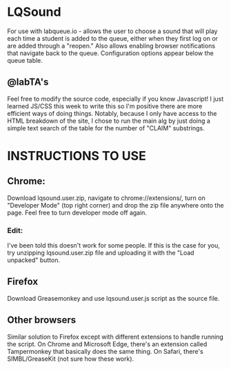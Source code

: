 # LQSound
For use with labqueue.io - allows the user to choose a sound that will play each time a student is added to the queue, either when they first log on or are added through a "reopen." Also allows enabling browser notifications that navigate back to the queue. Configuration options appear below the queue table.

## @labTA's
Feel free to modify the source code, especially if you know Javascript! I just learned JS/CSS this week to write this so I'm positive there are more efficient ways of doing things. Notably, because I only have access to the HTML breakdown of the site, I chose to run the main alg by just doing a simple text search of the table for the number of "CLAIM" substrings.

# INSTRUCTIONS TO USE
## Chrome:
Download lqsound.user.zip, navigate to chrome://extensions/, turn on "Developer Mode" (top right corner) and drop the zip file anywhere onto the page. Feel free to turn developer mode off again.
### Edit:
I've been told this doesn't work for some people. If this is the case for you, try unzipping lqsound.user.zip file and uploading it with the "Load unpacked" button.
## Firefox
Download Greasemonkey and use lqsound.user.js script as the source file.
## Other browsers
Similar solution to Firefox except with different extensions to handle running the script. On Chrome and Microsoft Edge, there's an extension called Tampermonkey that basically does the same thing. On Safari, there's SIMBL/GreaseKit (not sure how these work).
